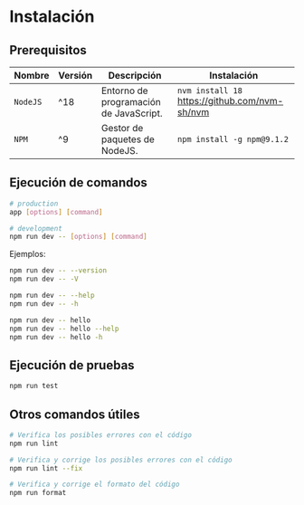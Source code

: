 # Instalación

## Prerequisitos

| Nombre   | Versión | Descripción                            | Instalación                                    |
| -------- | ------- | -------------------------------------- | ---------------------------------------------- |
| `NodeJS` | ^18     | Entorno de programación de JavaScript. | `nvm install 18` https://github.com/nvm-sh/nvm |
| `NPM`    | ^9      | Gestor de paquetes de NodeJS.          | `npm install -g npm@9.1.2`                     |

## Ejecución de comandos

```bash
# production
app [options] [command]

# development
npm run dev -- [options] [command]
```

Ejemplos:

```bash
npm run dev -- --version
npm run dev -- -V

npm run dev -- --help
npm run dev -- -h

npm run dev -- hello
npm run dev -- hello --help
npm run dev -- hello -h
```

## Ejecución de pruebas

```bash
npm run test
```

## Otros comandos útiles

```bash
# Verifica los posibles errores con el código
npm run lint

# Verifica y corrige los posibles errores con el código
npm run lint --fix

# Verifica y corrige el formato del código
npm run format
```
